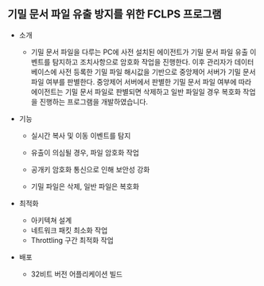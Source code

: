 ## 기밀 문서 파일 유출 방지를 위한 FCLPS 프로그램

* 소개
  *  기밀 문서 파일을 다루는 PC에 사전 설치된 에이전트가 기밀 문서 파일 유출 이벤트를 탐지하고 조치사항으로 암호화 작업을 진행한다. 이후 관리자가 데이터베이스에 사전 등록한 기밀 파일 해시값을 기반으로 중앙제어 서버가 기밀 문서 파일 여부를 판별한다. 중앙제어 서버에서 판별한 기밀 문서 파일 여부에 따라 에이전트는 기밀 문서 파일로 판별되면 삭제하고 일반 파일일 경우 복호화 작업을 진행하는 프로그램을 개발하였습니다.

* 기능
  *  실시간 복사 및 이동 이벤트를 탐지

  *  유출이 의심될 경우, 파일 암호화 작업

  *  공개키 암호화 통신으로 인해 보안성 강화

  *  기밀 파일은 삭제, 일반 파일은 복호화

* 최적화
  *  아키텍쳐 설계
  *  네트워크 패킷 최소화 작업
  *  Throttling 구간 최적화 작업

* 배포
  *  32비트 버전 어플리케이션 빌드
